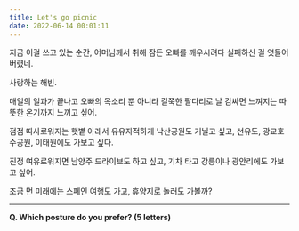 ```yaml
---
title: Let's go picnic
date: 2022-06-14 00:01:11
---
```


지금 이걸 쓰고 있는 순간, 어머님께서 취해 잠든 오빠를 깨우시려다 실패하신 걸 엿들어버렸네.



사랑하는 해빈.

매일의 일과가 끝나고 오빠의 목소리 뿐 아니라 길쭉한 팔다리로 날 감싸면 느껴지는 따뜻한 온기까지 느끼고 싶어.

점점 따사로워지는 햇볕 아래서 유유자적하게 낙산공원도 거닐고 싶고, 선유도, 광교호수공원, 이태원에도 가보고 싶다.

진정 여유로워지면 남양주 드라이브도 하고 싶고, 기차 타고 강릉이나 광안리에도 가보고 싶어.

조금 먼 미래에는 스페인 여행도 가고, 휴양지로 놀러도 가볼까?

---

<strong>Q. Which posture do you prefer? (5 letters)</strong>
